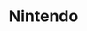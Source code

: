 ---
layout: company
title: "Nintendo"
legal_name: "Nintendo Co., Ltd."
japanese_name: "任天堂株式会社"
summary: "Nintendo Co., Ltd. is a Japanese company that primarily develops, manufactures, and sells toys and video games. Its headquarters are located in Minami-ku, Kyoto City, Kyoto. It is a component stock of the TOPIX Core30 and JPX Nikkei Index 400. Established in 1889, the company has been involved in various entertainment-related businesses. Nintendo has produced a wide variety of toys since its founding, including hanafuda and playing cards, which it has continued to manufacture and sell to this day. In the late 1970s, Nintendo began developing home and arcade video game consoles. It became widely known as a company that develops game consoles and software after the worldwide success of the game Super Mario Bros., which was released in 1985 as a game software for the Family Computer game console in 1983. Many of the characters that appear in Nintendo's game software, such as the main character 'Mario', are widely recognized worldwide, and since the 2010s, the company has been promoting the use of its character intellectual property (IP) outside of games."
industries: "Video games; Electronics"
ipo_status: "Public company"
ipo_date: 1983-07-21
founding_date: 1889-09-23
founders: "Fusajiro Yamauchi"
hq: "11–1 Kamitoba Hokodatecho, Minami-ku, Kyoto, Japan"
employees: "Around 7,000"
ticker_symbol: "TYO 7974"
url: https://www.nintendo.com
wikipedia: https://en.wikipedia.org/wiki/Nintendo
twitter: nintendo
parent_company_name: N/A
parent_company_url: 
permalink: /companies/nintendo
---
